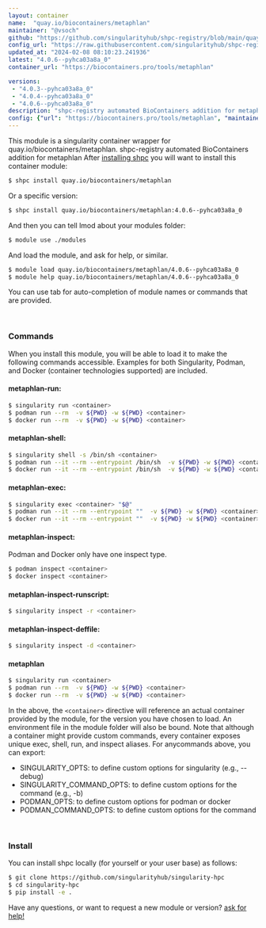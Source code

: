 ```yaml
---
layout: container
name:  "quay.io/biocontainers/metaphlan"
maintainer: "@vsoch"
github: "https://github.com/singularityhub/shpc-registry/blob/main/quay.io/biocontainers/metaphlan/container.yaml"
config_url: "https://raw.githubusercontent.com/singularityhub/shpc-registry/main/quay.io/biocontainers/metaphlan/container.yaml"
updated_at: "2024-02-08 08:10:23.241936"
latest: "4.0.6--pyhca03a8a_0"
container_url: "https://biocontainers.pro/tools/metaphlan"

versions:
 - "4.0.3--pyhca03a8a_0"
 - "4.0.4--pyhca03a8a_0"
 - "4.0.6--pyhca03a8a_0"
description: "shpc-registry automated BioContainers addition for metaphlan"
config: {"url": "https://biocontainers.pro/tools/metaphlan", "maintainer": "@vsoch", "description": "shpc-registry automated BioContainers addition for metaphlan", "latest": {"4.0.6--pyhca03a8a_0": "sha256:384f10cfbabe93a1458e66601c187a7497eee4aaef7a8d4bbfe9991a01537c20"}, "tags": {"4.0.3--pyhca03a8a_0": "sha256:27232335b55baa59202253dd1d12f3ea42c665e94fff1115f1c59eb515707975", "4.0.4--pyhca03a8a_0": "sha256:2d21c3c3ae6dc2f35eebfe24f533ac9748626bd0c7e8632173d9170b191783b7", "4.0.6--pyhca03a8a_0": "sha256:384f10cfbabe93a1458e66601c187a7497eee4aaef7a8d4bbfe9991a01537c20"}, "docker": "quay.io/biocontainers/metaphlan"}
---
```


This module is a singularity container wrapper for quay.io/biocontainers/metaphlan.
shpc-registry automated BioContainers addition for metaphlan
After [installing shpc](#install) you will want to install this container module:


```bash
$ shpc install quay.io/biocontainers/metaphlan
```

Or a specific version:

```bash
$ shpc install quay.io/biocontainers/metaphlan:4.0.6--pyhca03a8a_0
```

And then you can tell lmod about your modules folder:

```bash
$ module use ./modules
```

And load the module, and ask for help, or similar.

```bash
$ module load quay.io/biocontainers/metaphlan/4.0.6--pyhca03a8a_0
$ module help quay.io/biocontainers/metaphlan/4.0.6--pyhca03a8a_0
```

You can use tab for auto-completion of module names or commands that are provided.

<br>

### Commands

When you install this module, you will be able to load it to make the following commands accessible.
Examples for both Singularity, Podman, and Docker (container technologies supported) are included.

#### metaphlan-run:

```bash
$ singularity run <container>
$ podman run --rm  -v ${PWD} -w ${PWD} <container>
$ docker run --rm  -v ${PWD} -w ${PWD} <container>
```

#### metaphlan-shell:

```bash
$ singularity shell -s /bin/sh <container>
$ podman run --it --rm --entrypoint /bin/sh  -v ${PWD} -w ${PWD} <container>
$ docker run --it --rm --entrypoint /bin/sh  -v ${PWD} -w ${PWD} <container>
```

#### metaphlan-exec:

```bash
$ singularity exec <container> "$@"
$ podman run --it --rm --entrypoint ""  -v ${PWD} -w ${PWD} <container> "$@"
$ docker run --it --rm --entrypoint ""  -v ${PWD} -w ${PWD} <container> "$@"
```

#### metaphlan-inspect:

Podman and Docker only have one inspect type.

```bash
$ podman inspect <container>
$ docker inspect <container>
```

#### metaphlan-inspect-runscript:

```bash
$ singularity inspect -r <container>
```

#### metaphlan-inspect-deffile:

```bash
$ singularity inspect -d <container>
```



#### metaphlan

```bash
$ singularity run <container>
$ podman run --rm  -v ${PWD} -w ${PWD} <container>
$ docker run --rm  -v ${PWD} -w ${PWD} <container>
```


In the above, the `<container>` directive will reference an actual container provided
by the module, for the version you have chosen to load. An environment file in the
module folder will also be bound. Note that although a container
might provide custom commands, every container exposes unique exec, shell, run, and
inspect aliases. For anycommands above, you can export:

 - SINGULARITY_OPTS: to define custom options for singularity (e.g., --debug)
 - SINGULARITY_COMMAND_OPTS: to define custom options for the command (e.g., -b)
 - PODMAN_OPTS: to define custom options for podman or docker
 - PODMAN_COMMAND_OPTS: to define custom options for the command

<br>

### Install

You can install shpc locally (for yourself or your user base) as follows:

```bash
$ git clone https://github.com/singularityhub/singularity-hpc
$ cd singularity-hpc
$ pip install -e .
```

Have any questions, or want to request a new module or version? [ask for help!](https://github.com/singularityhub/singularity-hpc/issues)